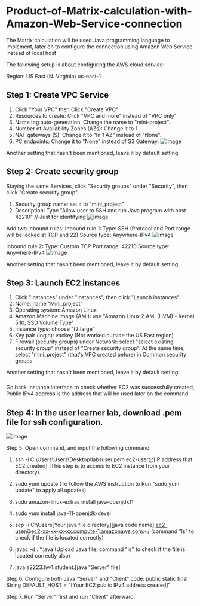 # Product-of-Matrix-calculation-with-Amazon-Web-Service-connection
The Matrix calculation will be used Java programming language to implement, later on to configure the connection using Amazon Web Service instead of local host

The following setup is about configuring the AWS cloud service:

Region: US East (N. Virginia) us-east-1

Step 1: Create VPC Service
---------------

1. Click "Your VPC" then Click "Create VPC"
2. Resources to create: Click "VPC and more" instead of "VPC only"
3. Name tag auto-generation: Change the name to "mini-project".
4. Number of Availability Zones (AZs): Change it to 1
5. NAT gateways ($): Change it to "In 1 AZ" instead of "None".
6. PC endpoints: Change it to "None" instead of S3 Gateway.
![image](https://github.com/HowardWHC/Product-of-Matrix-calculation-with-Amazon-Web-Service-connection/assets/106338557/f110d8c2-f0d1-421d-bb5f-e6a110f93b39)

Another setting that hasn't been mentioned, leave it by default setting.


Step 2: Create security group
---------------
Staying the same Services, click "Security groups" under "Security", then click "Create security group".

1. Security group name: set it to "mini_project" 
2. Description: Type "Allow user to SSH and run Java program with host 42210" // Just for identifying 
![image](https://github.com/HowardWHC/Product-of-Matrix-calculation-with-Amazon-Web-Service-connection/assets/106338557/a72258e6-36d1-46cf-bfa4-bad270c21a8b)

Add two Inbound rules:
Inbound rule 1:
Type: SSH (Protocol and Port range will be locked at TCP and 22)
Source type: Anywhere-IPv4
![image](https://github.com/HowardWHC/Product-of-Matrix-calculation-with-Amazon-Web-Service-connection/assets/106338557/a7d71710-25ae-4e2c-9ada-87e1cfab4281)

Inbound rule 2:
Type: Custom TCP
Port range: 42210
Source type: Anywhere-IPv4
![image](https://github.com/HowardWHC/Product-of-Matrix-calculation-with-Amazon-Web-Service-connection/assets/106338557/eb6d3c2c-7c7d-42f4-9261-0808d354d4ff)


Another setting that hasn't been mentioned, leave it by default setting.

Step 3: Launch EC2 instances
----------------

1. Click "Instances" under "Instances", then click "Launch instances".
2. Name: name "Mini_project"
3. Operating system: Amazon Linux
4. Amazon Machine Image (AMI): use "Amazon Linux 2 AMI (HVM) - Kernel 5.10, SSD Volume Type"
5. Instance type: choose "t2.large"
6. Key pair (login): vockey (Not worked outside the US East region)
7. Firewall (security groups) under Network: select "select existing security group" instead of "Create security group". At the same time, select "mini_project" (that's VPC created before) in Common security groups.

Another setting that hasn't been mentioned, leave it by default setting.


###
Go back Instance interface to check whether EC2 was successfully created, Public IPv4 address is the address that will be used later on the command.
###

Step 4: In the user learner lab, download .pem file for ssh configuration.
----------------

![image](https://github.com/HowardWHC/Product-of-Matrix-calculation-with-Amazon-Web-Service-connection/assets/106338557/8a782815-a51b-4f50-aa73-c9c49c592578)

Step 5: Open command, and input the following command:
1. ssh -i C:\Users\Users\Desktop\labsuser.pem ec2-user@[IP address that EC2 created]
(This step is to access to EC2 instance from your directory)

2. sudo yum update
(To follow the AWS instruction to Run "sudo yum update" to apply all updates)

3. sudo amazon-linux-extras install java-openjdk11

4. sudo yum install java-11-openjdk-devel

5. scp -i C:\Users\[Your java file directory]\[java code name] ec2-user@ec2-xx-xx-xx-xx.compute-1.amazonaws.com:~/
(command "ls" to check if the file is located correctly)

6. javac -d . *.java
(Upload Java file, command "ls" to check if the file is located correctly also)

7. java a2223.hw1.student.[java "Server" file]

Step 6. Configure both Java "Server" and "Client" code:
public static final String DEFAULT_HOST = "[Your EC2 public IPv4 address created]"

Step 7. Run "Server" first and run "Client" afterward.
